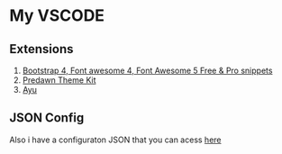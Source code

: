# My VSCODE

## Extensions
01. [Bootstrap 4, Font awesome 4, Font Awesome 5 Free & Pro snippets](https://marketplace.visualstudio.com/items?itemName=thekalinga.bootstrap4-vscode)
02. [Predawn Theme Kit](https://marketplace.visualstudio.com/items?itemName=ms-vscode.Theme-PredawnKit)
03. [Ayu](https://marketplace.visualstudio.com/items?itemName=teabyii.ayu)

## JSON Config
Also i have a configuraton JSON that you can acess [here](https://github.com/andrenevares/codigos/blob/master/.vscode/settings.json)
